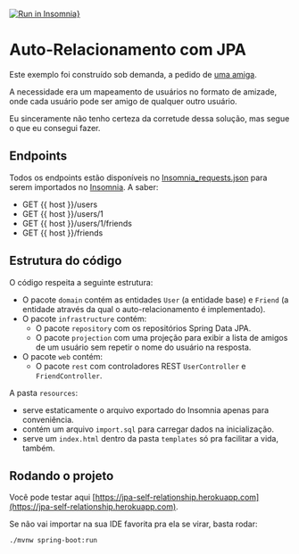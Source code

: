 [![Run in Insomnia}](https://insomnia.rest/images/run.svg)](https://insomnia.rest/run/?label=jpa-self-relationship&uri=https%3A%2F%2Fraw.githubusercontent.com%2Fbrunodrugowick%2Fjpa-self-relationship%2Fmaster%2Fsrc%2Fmain%2Fresources%2Fstatic%2FInsomnia_requests.json)

# Auto-Relacionamento com JPA

Este exemplo foi construído sob demanda, a pedido de [uma amiga](https://github.com/PiPolaris).

A necessidade era um mapeamento de usuários no formato de amizade, onde cada usuário pode ser amigo de qualquer outro usuário.

Eu sinceramente não tenho certeza da corretude dessa solução, mas segue o que eu consegui fazer.

## Endpoints

Todos os endpoints estão disponíveis no [Insomnia_requests.json](https://raw.githubusercontent.com/brunodrugowick/jpa-self-relationship/master/src/main/resources/static/Insomnia_requests.json) para serem importados no [Insomnia](https://insomnia.rest/download/). A saber:

- GET {{ host  }}/users
- GET {{ host  }}/users/1
- GET {{ host  }}/users/1/friends
- GET {{ host  }}/friends

## Estrutura do código

O código respeita a seguinte estrutura:

- O pacote `domain` contém as entidades `User` (a entidade base) e `Friend` (a entidade através da qual o auto-relacionamento é implementado).
- O pacote `infrastructure` contém:
  - O pacote `repository` com os repositórios Spring Data JPA.
  - O pacote `projection` com uma projeção para exibir a lista de amigos de um usuário sem repetir o nome do usuário na resposta.
- O pacote `web` contém:
  - O pacote `rest` com controladores REST `UserController` e `FriendController`.
  
A pasta `resources`:

- serve estaticamente o arquivo exportado do Insomnia apenas para conveniência.
- contém um arquivo `import.sql` para carregar dados na inicialização.
- serve um `index.html` dentro da pasta `templates` só pra facilitar a vida, também.

## Rodando o projeto

Você pode testar aqui [https://jpa-self-relationship.herokuapp.com](https://jpa-self-relationship.herokuapp.com).

Se não vai importar na sua IDE favorita pra ela se virar, basta rodar:

```shell script
./mvnw spring-boot:run
```




